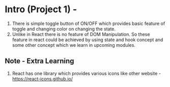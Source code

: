 # Intro (Project 1) - 
1. There is simple toggle button of ON/OFF which provides basic feature of toggle and changing color on changing the state.
2. Unlike in React there is no feature of DOM Manipulation. So these feature in react could be achieved by using state and hook concept and some other concept which we learn in upcoming modules.


## Note - Extra Learning 
1. React has one library which provides various icons like other website - https://react-icons.github.io/